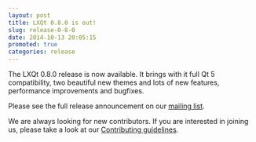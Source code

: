 ```yaml
---
layout: post
title: LXQt 0.8.0 is out!
slug: release-0-8-0
date: 2014-10-13 20:05:15
promoted: true
categories: release
---
```


The LXQt 0.8.0 release is now available. It brings with it full Qt 5
compatibility, two beautiful new themes and lots of new features,
performance improvements and bugfixes.

Please see the full release announcement on our
[mailing list](http://sourceforge.net/p/lxde/mailman/message/32927295/).

We are always looking for new contributors. If you are interested in joining
us, please take a look at our
[Contributing guidelines](https://github.com/lxde/lxqt/blob/master/CONTRIBUTING.md).
